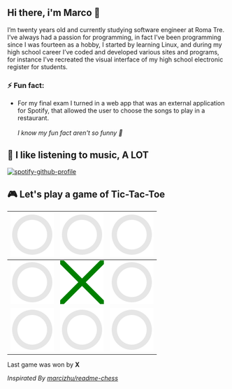 ## Hi there, i'm Marco 👋
I’m twenty years old and currently studying software engineer at Roma Tre.<br>
I’ve always had a passion for programming, in fact I’ve been programming since I was fourteen as a hobby, I started by learning Linux, and during my high school career I’ve coded and developed various sites and programs, for instance I’ve recreated the visual interface of my high school electronic register for students.<br>
### ⚡ Fun fact:<br>
- For my final exam I turned in a web app that was an external application for Spotify, that allowed the user to choose the songs to play in a restaurant.
<br><br><i>I know my fun fact aren't so funny 🤷</i>
## 🎵 I like listening to music, A LOT
[![spotify-github-profile](https://spotify-github-profile.vercel.app/api/view?uid=1180581270&cover_image=true&theme=novatorem&bar_color=53b14f&bar_color_cover=true)](https://github.com/kittinan/spotify-github-profile)
## 🎮 Let's play a game of Tic-Tac-Toe
<!-- START: tic-tac-toe -->
[![O clickable](https://raw.githubusercontent.com/Lettly/Lettly/main/media/o-trasparent.svg)](https://github.com/Lettly/Lettly/issues/new?body=Please+do+not+change+the+title.+Just+click+%22Submit+new+issue%22.+You+don%27t+need+to+do+anything+else+%3AD&title=0)|[![O clickable](https://raw.githubusercontent.com/Lettly/Lettly/main/media/o-trasparent.svg)](https://github.com/Lettly/Lettly/issues/new?body=Please+do+not+change+the+title.+Just+click+%22Submit+new+issue%22.+You+don%27t+need+to+do+anything+else+%3AD&title=1)|[![O clickable](https://raw.githubusercontent.com/Lettly/Lettly/main/media/o-trasparent.svg)](https://github.com/Lettly/Lettly/issues/new?body=Please+do+not+change+the+title.+Just+click+%22Submit+new+issue%22.+You+don%27t+need+to+do+anything+else+%3AD&title=2)|
|-|-|-|
[![O clickable](https://raw.githubusercontent.com/Lettly/Lettly/main/media/o-trasparent.svg)](https://github.com/Lettly/Lettly/issues/new?body=Please+do+not+change+the+title.+Just+click+%22Submit+new+issue%22.+You+don%27t+need+to+do+anything+else+%3AD&title=3)|[![X](https://raw.githubusercontent.com/Lettly/Lettly/main/media/x.svg)](#)|[![O clickable](https://raw.githubusercontent.com/Lettly/Lettly/main/media/o-trasparent.svg)](https://github.com/Lettly/Lettly/issues/new?body=Please+do+not+change+the+title.+Just+click+%22Submit+new+issue%22.+You+don%27t+need+to+do+anything+else+%3AD&title=5)|
[![O clickable](https://raw.githubusercontent.com/Lettly/Lettly/main/media/o-trasparent.svg)](https://github.com/Lettly/Lettly/issues/new?body=Please+do+not+change+the+title.+Just+click+%22Submit+new+issue%22.+You+don%27t+need+to+do+anything+else+%3AD&title=6)|[![O clickable](https://raw.githubusercontent.com/Lettly/Lettly/main/media/o-trasparent.svg)](https://github.com/Lettly/Lettly/issues/new?body=Please+do+not+change+the+title.+Just+click+%22Submit+new+issue%22.+You+don%27t+need+to+do+anything+else+%3AD&title=7)|[![O clickable](https://raw.githubusercontent.com/Lettly/Lettly/main/media/o-trasparent.svg)](https://github.com/Lettly/Lettly/issues/new?body=Please+do+not+change+the+title.+Just+click+%22Submit+new+issue%22.+You+don%27t+need+to+do+anything+else+%3AD&title=8)|
<!-- END: tic-tac-toe --><!-- START: tic-tac-toe-winner -->Last game was won by <b>X</b><!-- END: tic-tac-toe-winner -->

<i>Inspirated By [marcizhu/readme-chess](https://github.com/marcizhu/readme-chess)</i>
<!--
**Lettly/Lettly** is a ✨ _special_ ✨ repository because its `README.md` (this file) appears on your GitHub profile.

Here are some ideas to get you started:

- 🔭 I’m currently working on ...
- 🌱 I’m currently learning ...
- 👯 I’m looking to collaborate on ...
- 🤔 I’m looking for help with ...
- 💬 Ask me about ...
- 📫 How to reach me: ...
- 😄 Pronouns: ...
- ⚡ Fun fact: ...
-->
